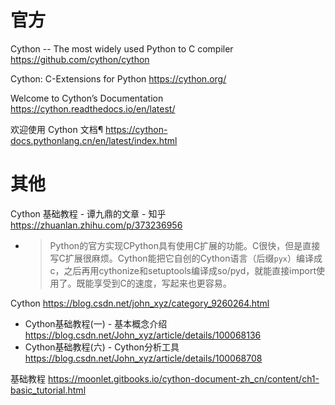 
# 官方

Cython -- The most widely used Python to C compiler https://github.com/cython/cython

Cython: C-Extensions for Python https://cython.org/

Welcome to Cython’s Documentation https://cython.readthedocs.io/en/latest/

欢迎使用 Cython 文档¶ https://cython-docs.pythonlang.cn/en/latest/index.html

# 其他

Cython 基础教程 - 谭九鼎的文章 - 知乎 https://zhuanlan.zhihu.com/p/373236956
- > Python的官方实现CPython具有使用C扩展的功能。C很快，但是直接写C扩展很麻烦。Cython能把它自创的Cython语言（后缀`pyx`）编译成c，之后再用cythonize和setuptools编译成so/pyd，就能直接import使用了。既能享受到C的速度，写起来也更容易。

Cython https://blog.csdn.net/john_xyz/category_9260264.html
- Cython基础教程(一) - 基本概念介绍 https://blog.csdn.net/John_xyz/article/details/100068136
- Cython基础教程(六) - Cython分析工具 https://blog.csdn.net/John_xyz/article/details/100068708

基础教程 https://moonlet.gitbooks.io/cython-document-zh_cn/content/ch1-basic_tutorial.html
